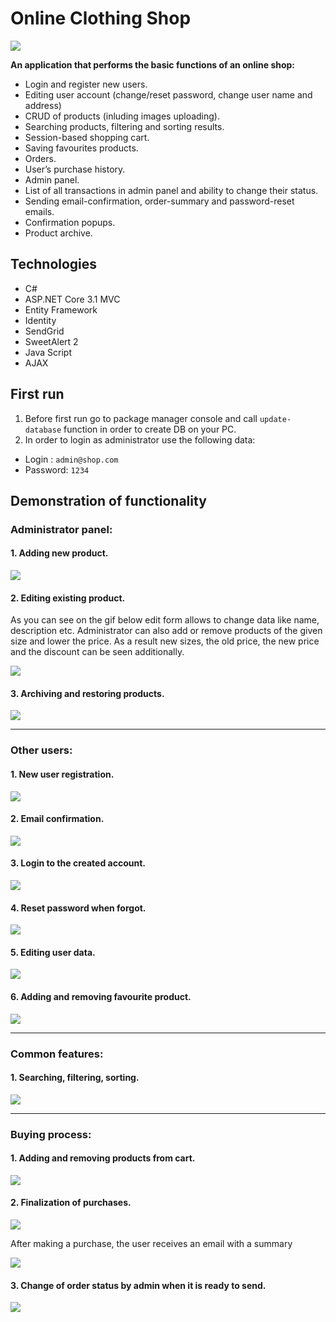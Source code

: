 # Online Clothing Shop

![](Images/main-page.gif)


**An application that performs the basic functions of an online shop:**

  - Login and register new users.
  - Editing user account (change/reset password,  change user name and address)
  - CRUD of products (inluding images uploading).
  - Searching products, filtering and sorting results.
  - Session-based shopping cart.
  - Saving favourites products.
  - Orders.
  - User’s purchase history.
  - Admin panel.
  - List of all transactions in admin panel and ability to change their status.
  - Sending email-confirmation, order-summary and password-reset emails.
  - Confirmation popups.
  - Product archive.

## Technologies

- C#
- ASP.NET Core 3.1 MVC
- Entity Framework
- Identity
- SendGrid
- SweetAlert 2
- Java Script
- AJAX

## First run

1. Before first run go to package manager console and call `update-database` function in order to create DB on your PC.
2. In order to login as administrator use the following data:
 - Login : `admin@shop.com`
 - Password: `1234`


## Demonstration of functionality



### Administrator panel:

#### 1. Adding new product.

![](Images/add-product.gif)

#### 2. Editing existing product.

As you can see on the gif below edit form allows to change data like name, description etc. Administrator can also add or remove products of the given size and lower the price. As a result new sizes, the old price, the new price and the discount can be seen additionally.

![](Images/edit-product.gif) 

#### 3. Archiving and restoring products.

![](Images/archive.gif)

***

### Other users:

#### 1. New user registration.

![](Images/register.gif) 

#### 2. Email confirmation.

![](Images/email-confirmation.gif)

#### 3. Login to the created account.

![](Images/login.gif)

#### 4. Reset password when forgot.

![](Images/reset-password.gif)

#### 5. Editing user data.

![](Images/edit-user.gif)

#### 6. Adding and removing favourite product.

![](Images/add-remove-favourites.gif) 

***

### Common features: 

#### 1. Searching, filtering, sorting.

![](Images/searching-filtering-sorting.gif)

***

### Buying process:

#### 1. Adding and removing products from cart.

![](Images/add-remove-cart.gif) 

#### 2. Finalization of purchases.

![](Images/purchase-finalization.gif) 

After making a purchase, the user receives an email with a summary

![](Images/order-summary-email.jpg)

#### 3. Change of order status by admin when it is ready to send.

![](Images/change-of-order-status.gif)


















